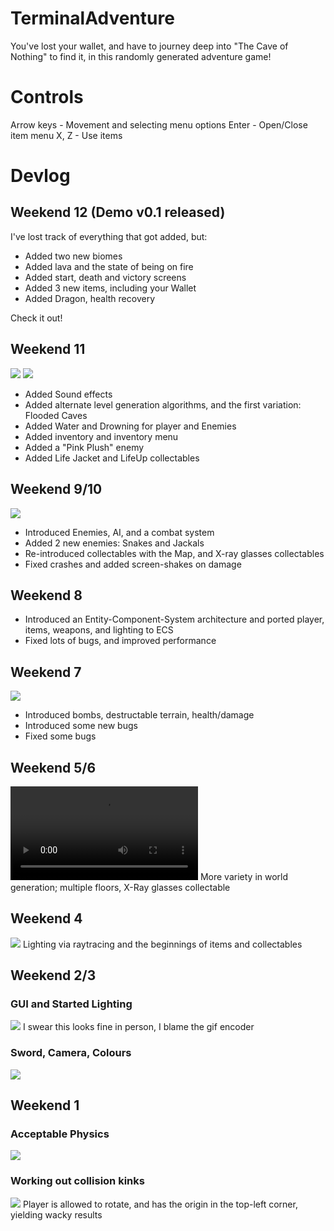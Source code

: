 # TerminalAdventure
You've lost your wallet, and have to journey deep into "The Cave of Nothing" to find it, in this randomly generated
adventure game!

# Controls
Arrow keys - Movement and selecting menu options
Enter - Open/Close item menu
X, Z  - Use items

# Devlog

## Weekend 12 (Demo v0.1 released)
I've lost track of everything that got added, but:
- Added two new biomes
- Added lava and the state of being on fire
- Added start, death and victory screens
- Added 3 new items, including your Wallet
- Added Dragon, health recovery

Check it out!

## Weekend 11
![](https://github.com/Themichaelreimer/TerminalAdventure/blob/main/gif/10.gif)
![](https://github.com/Themichaelreimer/TerminalAdventure/blob/main/gif/9.gif)
  - Added Sound effects
  - Added alternate level generation algorithms, and the first variation: Flooded Caves
  - Added Water and Drowning for player and Enemies
  - Added inventory and inventory menu
  - Added a "Pink Plush" enemy
  - Added Life Jacket and LifeUp collectables


## Weekend 9/10
![](https://github.com/Themichaelreimer/TerminalAdventure/blob/main/gif/8.gif)
  - Introduced Enemies, AI, and a combat system
  - Added 2 new enemies: Snakes and Jackals
  - Re-introduced collectables with the Map, and X-ray glasses collectables
  - Fixed crashes and added screen-shakes on damage


## Weekend 8
  - Introduced an Entity-Component-System architecture and ported player, items, weapons, and lighting to ECS
  - Fixed lots of bugs, and improved performance

## Weekend 7
![](https://github.com/Themichaelreimer/TerminalAdventure/blob/main/gif/7.gif)
- Introduced bombs, destructable terrain, health/damage
- Introduced some new bugs
- Fixed some bugs

## Weekend 5/6
![](https://github.com/Themichaelreimer/TerminalAdventure/blob/main/gif/6.mov)
More variety in world generation; multiple floors, X-Ray glasses collectable


## Weekend 4
![](https://github.com/Themichaelreimer/TerminalAdventure/blob/main/gif/5.gif)
Lighting via raytracing and the beginnings of items and collectables


## Weekend 2/3


### GUI and Started Lighting
![](https://github.com/Themichaelreimer/TerminalAdventure/blob/main/gif/4.gif)
I swear this looks fine in person, I blame the gif encoder

### Sword, Camera, Colours
![](https://github.com/Themichaelreimer/TerminalAdventure/blob/main/gif/3.gif)

## Weekend 1


### Acceptable Physics
![](https://github.com/Themichaelreimer/TerminalAdventure/blob/main/gif/2.gif)

### Working out collision kinks
![](https://github.com/Themichaelreimer/TerminalAdventure/blob/main/gif/1.gif)
Player is allowed to rotate, and has the origin in the top-left corner, yielding wacky results
